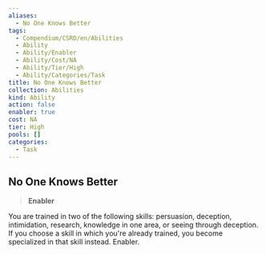 ```yaml
---
aliases:
  - No One Knows Better
tags:
  - Compendium/CSRD/en/Abilities
  - Ability
  - Ability/Enabler
  - Ability/Cost/NA
  - Ability/Tier/High
  - Ability/Categories/Task
title: No One Knows Better
collection: Abilities
kind: Ability
action: false
enabler: true
cost: NA
tier: High
pools: []
categories:
  - Task
---
```

## No One Knows Better  
>**Enabler**
  
You are trained in two of the following skills: persuasion, deception, intimidation, research, knowledge in one area, or seeing through deception. If you choose a skill in which you're already trained, you become specialized in that skill instead. Enabler.